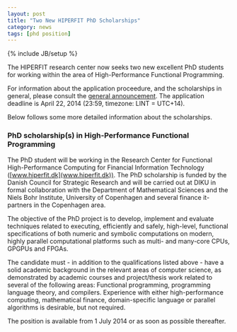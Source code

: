 ```yaml
---
layout: post
title: "Two New HIPERFIT PhD Scholarships"
category: news
tags: [phd position]
---
```

{% include JB/setup %}

The HIPERFIT research center now seeks two new excellent PhD students
for working within the area of High-Performance Functional
Programming.

For information about the application proceedure, and the scholarships
in general, please consult the [general
announcement](http://www.diku.dk/english/about/vacancies/phd_scholar_cs_call_spring_2014/). The
application deadline is April 22, 2014 (23:59, timezone: LINT =
UTC+14).

Below follows some more detailed information about the scholarships.

### PhD scholarship(s) in High-Performance Functional Programming

The PhD student will be working in the Research Center for Functional
High-Performance Computing for Financial Information Technology
([www.hiperfit.dk](www.hiperfit.dk)). The PhD scholarship is funded by
the Danish Council for Strategic Research and will be carried out at
DIKU in formal collaboration with the Department of Mathematical
Sciences and the Niels Bohr Institute, University of Copenhagen and
several finance it-partners in the Copenhagen area.

The objective of the PhD project is to develop, implement and evaluate
techniques related to executing, efficiently and safely, high-level,
functional specifications of both numeric and symbolic computations on
modern, highly parallel computational platforms such as multi- and
many-core CPUs, GPGPUs and FPGAs.

The candidate must - in addition to the qualifications listed above -
have a solid academic background in the relevant areas of computer
science, as demonstrated by academic courses and project/thesis work
related to several of the following areas: Functional programming,
programming language theory, and compilers. Experience with either
high-performance computing, mathematical finance, domain-specific
language or parallel algorithms is desirable, but not required.

The position is available from 1 July 2014 or as soon as possible
thereafter.